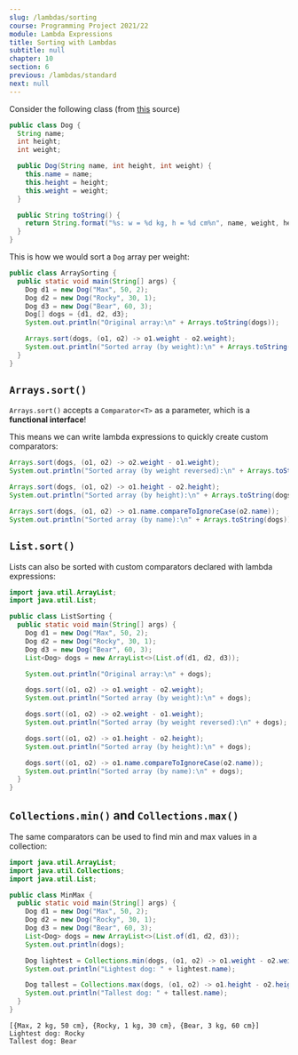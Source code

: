 ```yaml
---
slug: /lambdas/sorting
course: Programming Project 2021/22
module: Lambda Expressions
title: Sorting with Lambdas
subtitle: null
chapter: 10
section: 6
previous: /lambdas/standard
next: null
---
```


Consider the following class (from [this](https://www.programcreek.com/2014/01/why-lambda-java-8/) source)

```java
public class Dog {
  String name;
  int height;
  int weight;

  public Dog(String name, int height, int weight) {
    this.name = name;
    this.height = height;
    this.weight = weight;
  }

  public String toString() {
    return String.format("%s: w = %d kg, h = %d cm%n", name, weight, height);
  }
}
```

This is how we would sort a `Dog` array per weight:

```java
public class ArraySorting {
  public static void main(String[] args) {
    Dog d1 = new Dog("Max", 50, 2);
    Dog d2 = new Dog("Rocky", 30, 1);
    Dog d3 = new Dog("Bear", 60, 3);
    Dog[] dogs = {d1, d2, d3};
    System.out.println("Original array:\n" + Arrays.toString(dogs));

    Arrays.sort(dogs, (o1, o2) -> o1.weight - o2.weight);
    System.out.println("Sorted array (by weight):\n" + Arrays.toString(dogs));
  }
}
```

## `Arrays.sort()`

`Arrays.sort()` accepts a `Comparator<T>` as a parameter, which is a **functional interface**!

This means we can write lambda expressions to quickly create custom comparators:

```java
Arrays.sort(dogs, (o1, o2) -> o2.weight - o1.weight);
System.out.println("Sorted array (by weight reversed):\n" + Arrays.toString(dogs));

Arrays.sort(dogs, (o1, o2) -> o1.height - o2.height);
System.out.println("Sorted array (by height):\n" + Arrays.toString(dogs));

Arrays.sort(dogs, (o1, o2) -> o1.name.compareToIgnoreCase(o2.name));
System.out.println("Sorted array (by name):\n" + Arrays.toString(dogs));
```

## `List.sort()`

Lists can also be sorted with custom comparators declared with lambda expressions:

```java
import java.util.ArrayList;
import java.util.List;

public class ListSorting {
  public static void main(String[] args) {
    Dog d1 = new Dog("Max", 50, 2);
    Dog d2 = new Dog("Rocky", 30, 1);
    Dog d3 = new Dog("Bear", 60, 3);
    List<Dog> dogs = new ArrayList<>(List.of(d1, d2, d3));

    System.out.println("Original array:\n" + dogs);

    dogs.sort((o1, o2) -> o1.weight - o2.weight);
    System.out.println("Sorted array (by weight):\n" + dogs);

    dogs.sort((o1, o2) -> o2.weight - o1.weight);
    System.out.println("Sorted array (by weight reversed):\n" + dogs);

    dogs.sort((o1, o2) -> o1.height - o2.height);
    System.out.println("Sorted array (by height):\n" + dogs);

    dogs.sort((o1, o2) -> o1.name.compareToIgnoreCase(o2.name));
    System.out.println("Sorted array (by name):\n" + dogs);
  }
}
```

## `Collections.min()` and `Collections.max()`

The same comparators can be used to find min and max values in a collection:

```java
import java.util.ArrayList;
import java.util.Collections;
import java.util.List;

public class MinMax {
  public static void main(String[] args) {
    Dog d1 = new Dog("Max", 50, 2);
    Dog d2 = new Dog("Rocky", 30, 1);
    Dog d3 = new Dog("Bear", 60, 3);
    List<Dog> dogs = new ArrayList<>(List.of(d1, d2, d3));
    System.out.println(dogs);

    Dog lightest = Collections.min(dogs, (o1, o2) -> o1.weight - o2.weight);
    System.out.println("Lightest dog: " + lightest.name);

    Dog tallest = Collections.max(dogs, (o1, o2) -> o1.height - o2.height);
    System.out.println("Tallest dog: " + tallest.name);
  }
}
```

```output
[{Max, 2 kg, 50 cm}, {Rocky, 1 kg, 30 cm}, {Bear, 3 kg, 60 cm}]
Lightest dog: Rocky
Tallest dog: Bear
```